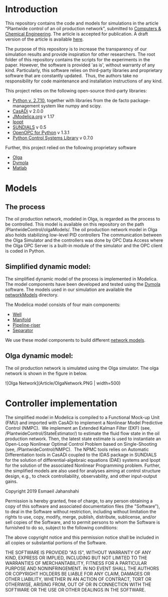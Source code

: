 # Introduction 
This repository contains the code and models for simulations in the article "Plantwide control of an oil production network", submitted to [Computers & Chemical Engineering](https://www.journals.elsevier.com/computers-and-chemical-engineering). The article is accepted for publication. A draft version of the article is available [here](Article/Manuscript_Revised.pdf).

The purpose of this repository is to increase the transparency of our simulation results and provide inspiration for other researchers. The root folder of this repository contains the scripts for the experiments in the paper. However, the software is provided 'as is', without warranty of any kind. Particularly, this software relies on third-party libraries and proprietary software that are constantly updated.  Thus, the authors take no responsibility for code maintenance and installation instructions of any kind.

This project relies on the following open-source third-party libraries:
* [Python v. 2.7.10](https://www.python.org/downloads/release/python-2710/), together with libraries from the de facto package-management system like numpy and scipy.
* [CasADi](https://web.casadi.org/) v 2.0.0
* [JModelica.org](https://jmodelica.org/) v 1.17
* [Ipopt](https://github.com/coin-or/Ipopt)
* [SUNDIALS](https://computing.llnl.gov/projects/sundials) v 0.5
* [OpenOPC for Python](http://openopc.sourceforge.net/) v 1.3.1
* [Python Control Systems Library](https://sourceforge.net/projects/python-control/) v 0.7.0

Further, this project relied on the following proprietary software
* [Olga](https://www.software.slb.com/products/olga)
* [Dymola](https://www.3ds.com/products-services/catia/products/dymola/)
* [Matlab](https://www.mathworks.com/products/matlab.html)

# Models
## The process
The oil production network, modeled in Olga, is regarded as the process to be controlled. This model is available on this repository on the path /PlantwideControl/olgaModels/. The oil production network model in Olga also holds stabilizing low-level PID controllers
The communication between the Olga Simulator and the controllers was done by OPC Data Access where the Olga OPC Server is a built-in module of the simulator and the OPC client is coded in Python.
## Simplified dynamic model:
The simplified dynamic model of the process is implemented in Modelica. The model components have been developed and tested using the [Dymola](https://www.3ds.com/products-services/catia/products/dymola/) software. The models used in our simulation are available the [networkModels](networkModels/) directory.  

The Modelica model consists of four main components:
- [Well](networkModels/networkComponents/gasliftWell.mo)
- [Manifold](networkModels/networkComponents/manifold.mo)
- [Pipeline-riser](networkModels/networkComponents/pipelineRiser.mo)
- [Separator](networkModels/networkComponents/separatorTwoPhase.mo)

We use these model components to build different [network models](networkModels/gasliftNetworks.mo).

## Olga dynamic model:
The oil production network is simulated using the Olga simulator.
The olga network is shown in the figure in below.

![Olga Network](Article/OlgaNetwork.PNG | width=500)


# Controller implementation

The simplified model in Modelica is compiled to a Functional Mock-up Unit (FMU) and imported with CasADi to implement a Nonlinear Model Predictive Control (NMPC).  We implement an Extended Kalman Filter (EKF) (see, /PlantwideControl/StateEstimator/) to estimate the fluid flow state in the oil production network. Then, the latest state estimate is used to instantiate an Open-Loop Nonlinear Optimal Control Problem based on Single-Shooting (see, /PlantwideControl/NMPC).  The NPMC tools relies on Automatic Differentiation tools in CasADi coupled to the IDAS package in SUNDIALS for the solution of differential-algebraic equations (DAE) systems and Ipopt for the solution of the associated Nonlinear Programming problem. Further, the simplified models are also used for analyses aiming at control structure design, e.g., to check controllability, observability, and other input-output gains.


Copyright 2019 Esmaeil Jahanshahi

Permission is hereby granted, free of charge, to any person obtaining a copy of this software and associated documentation files (the "Software"), to deal in the Software without restriction, including without limitation the rights to use, copy, modify, merge, publish, distribute, sublicense, and/or sell copies of the Software, and to permit persons to whom the Software is furnished to do so, subject to the following conditions:

The above copyright notice and this permission notice shall be included in all copies or substantial portions of the Software.

THE SOFTWARE IS PROVIDED "AS IS", WITHOUT WARRANTY OF ANY KIND, EXPRESS OR IMPLIED, INCLUDING BUT NOT LIMITED TO THE WARRANTIES OF MERCHANTABILITY, FITNESS FOR A PARTICULAR PURPOSE AND NONINFRINGEMENT. IN NO EVENT SHALL THE AUTHORS OR COPYRIGHT HOLDERS BE LIABLE FOR ANY CLAIM, DAMAGES OR OTHER LIABILITY, WHETHER IN AN ACTION OF CONTRACT, TORT OR OTHERWISE, ARISING FROM, OUT OF OR IN CONNECTION WITH THE SOFTWARE OR THE USE OR OTHER DEALINGS IN THE SOFTWARE.